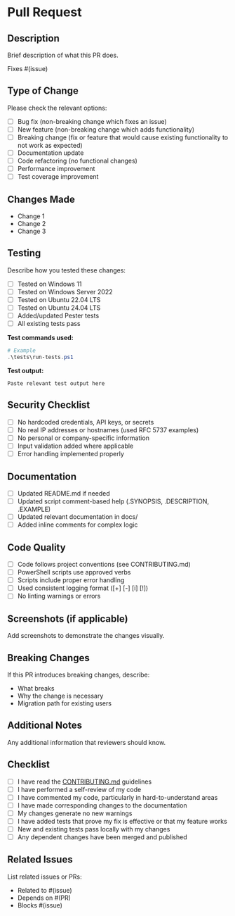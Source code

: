 # Pull Request

## Description

Brief description of what this PR does.

Fixes #(issue)

## Type of Change

Please check the relevant options:

- [ ] Bug fix (non-breaking change which fixes an issue)
- [ ] New feature (non-breaking change which adds functionality)
- [ ] Breaking change (fix or feature that would cause existing functionality to not work as expected)
- [ ] Documentation update
- [ ] Code refactoring (no functional changes)
- [ ] Performance improvement
- [ ] Test coverage improvement

## Changes Made

- Change 1
- Change 2
- Change 3

## Testing

Describe how you tested these changes:

- [ ] Tested on Windows 11
- [ ] Tested on Windows Server 2022
- [ ] Tested on Ubuntu 22.04 LTS
- [ ] Tested on Ubuntu 24.04 LTS
- [ ] Added/updated Pester tests
- [ ] All existing tests pass

**Test commands used:**
```powershell
# Example
.\tests\run-tests.ps1
```

**Test output:**
```
Paste relevant test output here
```

## Security Checklist

- [ ] No hardcoded credentials, API keys, or secrets
- [ ] No real IP addresses or hostnames (used RFC 5737 examples)
- [ ] No personal or company-specific information
- [ ] Input validation added where applicable
- [ ] Error handling implemented properly

## Documentation

- [ ] Updated README.md if needed
- [ ] Updated script comment-based help (.SYNOPSIS, .DESCRIPTION, .EXAMPLE)
- [ ] Updated relevant documentation in docs/
- [ ] Added inline comments for complex logic

## Code Quality

- [ ] Code follows project conventions (see CONTRIBUTING.md)
- [ ] PowerShell scripts use approved verbs
- [ ] Scripts include proper error handling
- [ ] Used consistent logging format ([+] [-] [i] [!])
- [ ] No linting warnings or errors

## Screenshots (if applicable)

Add screenshots to demonstrate the changes visually.

## Breaking Changes

If this PR introduces breaking changes, describe:
- What breaks
- Why the change is necessary
- Migration path for existing users

## Additional Notes

Any additional information that reviewers should know.

## Checklist

- [ ] I have read the [CONTRIBUTING.md](../CONTRIBUTING.md) guidelines
- [ ] I have performed a self-review of my code
- [ ] I have commented my code, particularly in hard-to-understand areas
- [ ] I have made corresponding changes to the documentation
- [ ] My changes generate no new warnings
- [ ] I have added tests that prove my fix is effective or that my feature works
- [ ] New and existing tests pass locally with my changes
- [ ] Any dependent changes have been merged and published

## Related Issues

List related issues or PRs:
- Related to #(issue)
- Depends on #(PR)
- Blocks #(issue)
